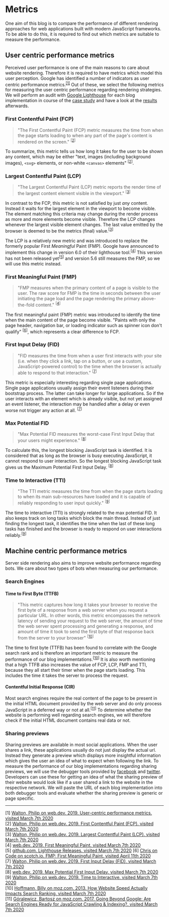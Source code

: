# Metrics

One aim of this blog is to compare the performance of different rendering approaches for web applications built with modern JavaScript frameworks.
To be able to do this, it is required to find out which metrics are suitable to measure the performance.

## User centric performance metrics

Perceived user performance is one of the main reasons to care about website rendering.
Therefore it is required to have metrics which model this user perception. 
Google has identified a number of indicators as user centric performance metrics.<sup>[[1]](#ref-1)</sup>
Out of these, we select the following metrics for measuring the user centric performance regarding rendering strategies. 
We will perform an audit with [Google Lighthouse](https://developers.google.com/web/tools/lighthouse) for each blog implementation in course of the [case study](./case-study) and have a look at the [results](./results) afterwards.

### First Contentful Paint (FCP)

> "The First Contentful Paint (FCP) metric measures the time from when the page starts loading to when any part of the page's content is rendered on the screen." <sup>[[2](#ref-2)]</sup>

To summarize, this metric tells us how long it takes for the user to be shown any content, which may be either "text, images (including background images), `<svg>` elements, or non-white `<canvas>` elements" <sup>[[2](#ref-2)]</sup>.

### Largest Contentful Paint (LCP)

> "The Largest Contentful Paint (LCP) metric reports the render time of the largest content element visible in the viewport." <sup>[[3](#ref-3)]</sup>

In contrast to the FCP, this metric is not satisfied by just *any* content.
Instead it waits for the largest element in the viewport to become visible. 
The element matching this criteria may change during the render process as more and more elements become visible.
Therefore the LCP changes whenever the largest visible element changes.
The last value emitted by the browser is deemed to be the metrics (final) value.<sup>[[3](#ref-3)]</sup>

The LCP is a relatively new metric and was introduced to replace the formerly popular First *Meaningful* Paint (FMP).
Google have announced to implement this change in version 6.0 of their lighthouse tool.<sup>[[4](#ref-4)]</sup>
This version has not been released yet<sup>[[5](#ref-5)]</sup> and version 5.6 still measures the FMP, so we will use this metric instead.

### First Meaningful Paint (FMP)

> "FMP measures when the primary content of a page is visible to the user. The raw score for FMP is the time in seconds between the user initiating the page load and the page rendering the primary above-the-fold content." <sup>[[4](#ref-4)]</sup>

The first meaningful paint (FMP) metric was introduced to identify the time when the main content of the page become visible. 
"Paints with only the page header, navigation bar, or loading indicator such as spinner icon don't qualify" <sup>[[6](#ref-6)]</sup>, which represents a clear difference to FCP. 

### First Input Delay (FID)

> "FID measures the time from when a user first interacts with your site (i.e. when they click a link, tap on a button, or use a custom, JavaScript-powered control) to the time when the browser is actually able to respond to that interaction." <sup>[[7](#ref-7)]</sup>

This metric is especially interesting regarding single page applications.
Single page applications usually assign their event listeners during their bootstrap process.
The latter can take longer for large applications. 
So if the user interacts with an element which is already visible, but not yet assigned an event listener, the interaction may be handled after a delay or even worse not trigger any action at all. <sup>[[7](#ref-7)]</sup>

### Max Potential FID

> "Max Potential FID measures the worst-case First Input Delay that your users might experience." <sup>[[8](#ref-8)]</sup>

To calculate this, the longest blocking JavaScript task is identified. 
It is considered that as long as the browser is busy executing JavaScript, it cannot respond to user interaction.
So the longest blocking JavaScript task gives us the Maximum Potential First Input Delay. <sup>[[8](#ref-8)]</sup>

### Time to Interactive (TTI)

> "The TTI metric measures the time from when the page starts loading to when its main sub-resources have loaded and it is capable of reliably responding to user input quickly." <sup>[[9](#ref-9)]</sup>

The time to interactive (TTI) is strongly related to the max potential FID. 
It also keeps track on long tasks which block the main thread. 
Instead of just finding the longest task, it identifies the time when the last of these long tasks has finished and the browser is ready to respond on user interactions reliably.<sup>[[9](#ref-9)]</sup> 

## Machine centric performance metrics

Server side rendering also aims to improve website performance regarding bots.
We care about two types of bots when measuring our performance.

### Search Engines

#### Time to First Byte (TTFB)

> "This metric captures how long it takes your browser to receive the first byte of a response from a web server when you request a particular URL. In other words, this metric encompasses the network latency of sending your request to the web server, the amount of time the web server spent processing and generating a response, and amount of time it took to send the first byte of that response back from the server to your browser" <sup>[[10](#ref-10)]</sup>

The time to first byte (TTFB) has been found to correlate with the Google search rank and is therefore an important metric to measure the performance of our blog implementations.<sup>[[10](#ref-10)]</sup>
It is also worth mentioning that a high TTFB also increases the value of FCP, LCP, FMP and TTI, because they all start their timer when the page starts loading. 
This includes the time it takes the server to process the request.

#### Contentful Initial Response (CIR)
Most search engines require the real content of the page to be present in the initial HTML document provided by the web server and do only process JavaScript in a deferred way or not at all.<sup>[[11](#ref-11)]</sup>
To determine whether the website is performing well regarding search engines, we will therefore check if the initial HTML document contains real data or not.

### Sharing previews

Sharing previews are available in most social applications. 
When the user shares a link, these applications usually do not just display the actual url.
Instead they generate a preview which displays more insightful information which gives the user an idea of what to expect when following the link.
To measure the performance of our blog implementations regarding sharing previews, we will use the debugger tools provided by [facebook](https://developers.facebook.com/tools/debug/) and [twitter](https://cards-dev.twitter.com/validator).
Developers can use these for getting an idea of what the sharing preview of their website would look like if a user shared a link to the website in the respective network.
We will paste the URL of each blog implementation into both debugger tools and evaluate whether the sharing preview is generic or page specific.

<hr/>

<a name="ref-1">[1]</a> [Walton, Philip on web.dev. 2019. User-centric performance metrics. visited March 7th 2020](https://web.dev/user-centric-performance-metrics/)  
<a name="ref-2">[2]</a> [Walton, Philip on web.dev. 2019. First Contentful Paint (FCP). visited March 7th 2020](https://web.dev/fcp/)  
<a name="ref-3">[3]</a> [Walton, Philip on web.dev. 2019. Largest Contentful Paint (LCP). visited March 7th 2020](https://web.dev/lcp/)  
<a name="ref-4">[4]</a> [web.dev. 2019. First Meaningful Paint. visited March 7th 2020](https://web.dev/first-meaningful-paint/)  
<a name="ref-5">[5]</a> [github.com. Lighthouse Releases. visited March 7th 2020](https://github.com/GoogleChrome/lighthouse/releases)
<a name="ref-6">[6]</a> [Chris on Code on scotch.io. FMP: First Meaningful Paint. visited April 11th 2020](https://scotch.io/courses/10-web-performance-audit-tips-for-your-next-billion-users-in-2018/fmp-first-meaningful-paint)  
<a name="ref-7">[7]</a> [Walton, Philip on web.dev. 2019. First Input Delay (FID), visited March 7th 2020](https://web.dev/fid/)  
<a name="ref-8">[8]</a> [web.dev. 2019. Max Potential First Input Delay. visited March 7th 2020](https://web.dev/lighthouse-max-potential-fid/)  
<a name="ref-9">[9]</a> [Walton, Philip on web.dev. 2019. Time to Interactive. visited March 7th 2020](https://web.dev/tti/)  
<a name="ref-10">[10]</a> [Hoffmann, Billy on moz.com. 2013. How Website Speed Actually Impacts Search Ranking. visited March 7th 2020](https://moz.com/blog/how-website-speed-actually-impacts-search-ranking)  
<a name="ref-11">[11]</a> [Góralewicz, Bartosz on moz.com. 2017. Going Beyond Google: Are Search Engines Ready for JavaScript Crawling & Indexing?. visited March 7th 2020](https://moz.com/blog/search-engines-ready-for-javascript-crawling)  


